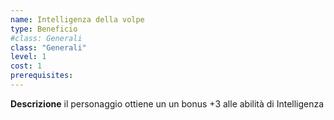 ```yaml
---
name: Intelligenza della volpe
type: Beneficio
#class: Generali
class: "Generali"
level: 1
cost: 1
prerequisites:
---
```


**Descrizione**
il personaggio ottiene un un bonus +3 alle abilità di Intelligenza